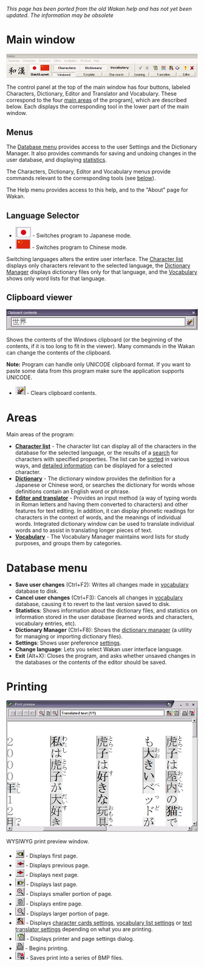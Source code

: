 _This page has been ported from the old Wakan help and has not yet been updated. The information may be obsolete_

# Main window
![images/main.png](images/main.png)

The control panel at the top of the main window has four buttons, labeled Characters, Dictionary, Editor and Translator and Vocabulary. These correspond to the four [main areas](#Areas) of the program], which are described below. Each displays the corresponding tool in the lower part of the main window.

## Menus
The [Database menu](#DatabaseMenu) provides access to the user Settings and the Dictionary Manager. It also provides commands for saving and undoing changes in the user database, and displaying [statistics](#Statistics).

The Characters, Dictionary, Editor and Vocabulary menus provide commands relevant to the corresponding tools (see [below](#Areas)).

The Help menu provides access to this help, and to the "About" page for Wakan.

## Language Selector

  * ![images/btn_japanese.png](images/btn_japanese.png) - Switches program to Japanese mode.
  * ![images/btn_chinese.png](images/btn_chinese.png) - Switches program to Chinese mode.

Switching languages alters the entire user interface. The [Character list](KanjiList) displays only characters relevant to the selected language, the [Dictionary Manager](Dictionary#Dictionary_manager) displays  dictionary files only for that language, and the [Vocabulary](Vocabulary) shows only word lists for that language.

## Clipboard viewer
![images/clip.png](images/clip.png)

Shows the contents of the Windows clipboard (or the beginning of the contents, if it is too long to fit in the viewer). Many commands in the Wakan can change the contents of the clipboard.

**Note:** Program can handle only UNICODE clipboard format. If you want to paste some data from this program make sure the application supports UNICODE.

  * ![images/btn_cliperase.png](images/btn_cliperase.png) - Clears clipboard contents.


# Areas
Main areas of the program:

  * **[Character list](KanjiList)** - The character list can display all of the characters in the database for the selected language, or the results of a [search](KanjiList#Search) for
characters with specified properties. The list can be [sorted](KanjiList#Sort) in various ways, and [detailed information](KanjiDetails) can be displayed for a selected character.
  * **[Dictionary](Dictionary)** - The dictionary window provides the definition for a Japanese or Chinese word, or searches the dictionary for words whose definitions contain an English word
or phrase.
  * **[Editor and translator](Editor)** - Provides an input method (a way of typing words in Roman letters and having them converted to characters) and other features for text editing. In addition, it can display phonetic readings for characters in the context of words, and the meanings of individual words. Integrated dictionary window can be used to translate individual words and to assist in translating longer pieces of text.
  * **[Vocabulary](Vocabulary)** - The Vocabulary Manager maintains word lists for study purposes, and groups them by categories.


# Database menu

  * **Save user changes** (Ctrl+F2): Writes all changes made in [vocabulary](Vocabulary) database to disk.
  * **Cancel user changes** (Ctrl+F3): Cancels all changes in [vocabulary](Vocabulary) database, causing it to revert to the last version saved to disk.
  * **Statistics**: Shows information about the dictionary files, and statistics on information stored in the user database (learned words and characters, vocabulary entries, etc).
  * **Dictionary Manager** (Ctrl+F8): Shows the [dictionary manager](Dictionary#Dictionary_manager) (a utility for managing or importing dictionary files).
  * **Settings**: Shows user preference [settings](Settings).
  * **Change language**: Lets you select Wakan user interface language.
  * **Exit** (Alt+X): Closes the program, and asks whether unsaved changes in the databases or the contents of the editor should be saved.


# Printing
![images/printpreview.png](images/printpreview.png)

WYSIWYG print preview window.

  * ![images/btn_printfirst.png](images/btn_printfirst.png) - Displays first page.
  * ![images/btn_printprior.png](images/btn_printprior.png) - Displays previous page.
  * ![images/btn_printnext.png](images/btn_printnext.png) - Displays next page.
  * ![images/btn_printlast.png](images/btn_printlast.png) - Displays last page.
  * ![images/btn_printzoomin.png](images/btn_printzoomin.png) - Displays smaller portion of page.
  * ![images/btn_printzoomfull.png](images/btn_printzoomfull.png) - Displays entire page.
  * ![images/btn_printzoomout.png](images/btn_printzoomout.png) - Displays larger portion of page.
  * ![images/btn_printsettings.png](images/btn_printsettings.png) - Displays [character cards settings](Settings#Character_cards), [vocabulary list settings](Settings#Vocabulary) or [text translator settings](Settings#Editor) depending on what you are printing.
  * ![images/btn_printpage.png](images/btn_printpage.png) - Displays printer and page settings dialog.
  * ![images/btn_printprint.png](images/btn_printprint.png) - Begins printing.
  * ![images/btn_printbmp.png](images/btn_printbmp.png) - Saves print into a series of BMP files.